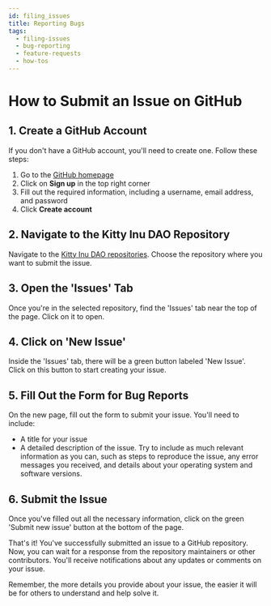 ```yaml
---
id: filing_issues
title: Reporting Bugs
tags:
  - filing-issues
  - bug-reporting
  - feature-requests
  - how-tos
---
```


# How to Submit an Issue on GitHub

## 1. Create a GitHub Account

If you don't have a GitHub account, you'll need to create one. Follow these steps:
1. Go to the [GitHub homepage](https://github.com/)
2. Click on **Sign up** in the top right corner
3. Fill out the required information, including a username, email address, and password
4. Click **Create account**

## 2. Navigate to the Kitty Inu DAO Repository

Navigate to the [Kitty Inu DAO repositories](https://github.com/Kitty-Inu-DAO). Choose the repository where you want to submit the issue.

## 3. Open the 'Issues' Tab

Once you're in the selected repository, find the 'Issues' tab near the top of the page. Click on it to open.

## 4. Click on 'New Issue'

Inside the 'Issues' tab, there will be a green button labeled 'New Issue'. Click on this button to start creating your issue.

## 5. Fill Out the Form for Bug Reports

On the new page, fill out the form to submit your issue. You'll need to include:
- A title for your issue
- A detailed description of the issue. Try to include as much relevant information as you can, such as steps to reproduce the issue, any error messages you received, and details about your operating system and software versions.

## 6. Submit the Issue

Once you've filled out all the necessary information, click on the green 'Submit new issue' button at the bottom of the page.

That's it! You've successfully submitted an issue to a GitHub repository. Now, you can wait for a response from the repository maintainers or other contributors. You'll receive notifications about any updates or comments on your issue.

Remember, the more details you provide about your issue, the easier it will be for others to understand and help solve it. 
